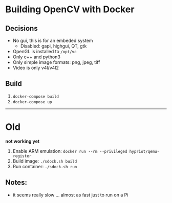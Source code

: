 # Building OpenCV with Docker

## Decisions

- No gui, this is for an embeded system
    - Disabled: gapi, highgui, QT, gtk
- OpenGL is installed to `/opt/vc`
- Only c++ and python3
- Only simple image formats: png, jpeg, tiff
- Video is only v4l/v4l2


## Build

1. `docker-compose build`
2. `docker-compose up`

---

# Old

**not working yet**

1. Enable ARM emulation: `docker run --rm --privileged hypriot/qemu-register`
1. Build image: `./sdock.sh build`
1. Run container: `./sdock.sh run`

## Notes:

- it seems really slow ... almost as fast just to run on a Pi
